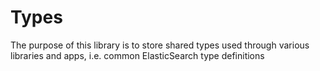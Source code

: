 # Types

The purpose of this library is to store shared types used through various libraries and apps, i.e. common ElasticSearch type definitions
